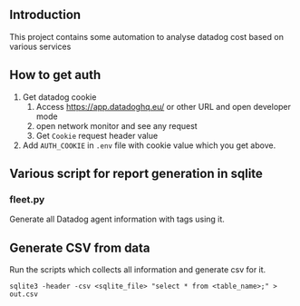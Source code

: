 ## Introduction

This project contains some automation to analyse datadog cost based on various services

## How to get auth

1. Get datadog cookie
   1. Access https://app.datadoghq.eu/ or other URL and open developer mode
   2. open network monitor and see any request
   3. Get `Cookie` request header value
2. Add `AUTH_COOKIE` in `.env` file with cookie value which you get above.

## Various script for report generation in sqlite

### fleet.py

Generate all Datadog agent information with tags using it.



## Generate CSV from data

Run the scripts which collects all information and generate csv for it.

```
sqlite3 -header -csv <sqlite_file> "select * from <table_name>;" > out.csv
```
